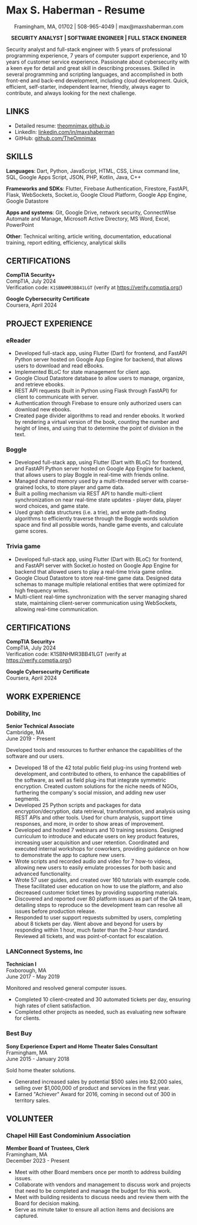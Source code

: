# Max S. Haberman - Resume

<p align="center">
  Framingham, MA, 01702 | 508-965-4049 | max@maxshaberman.com
</p>

<p align="center">
  <strong>SECURITY ANALYST | SOFTWARE ENGINEER | FULL STACK ENGINEER</strong>
</p>

Security analyst and full-stack engineer with 5 years of professional programming experience, 7 years of computer support experience, and 10 years of customer service experience. Passionate about cybersecurity with a keen eye for detail and great skill in describing processes. Skilled in several programming and scripting languages, and accomplished in both front-end and back-end development, including cloud development. Quick, efficient, self-starter, independent learner, friendly, always eager to contribute, and always looking for the next challenge.

## LINKS

* Detailed resume: [theomnimax.github.io](https://theomnimax.github.io/)
* LinkedIn: [linkedin.com/in/maxshaberman](https://linkedin.com/in/maxshaberman)
* GitHub: [github.com/TheOmnimax](https://github.com/TheOmnimax)

## SKILLS

**Languages**: Dart, Python, JavaScript, HTML, CSS, Linux command line, SQL, Google Apps Script, JSON, PHP, Kotlin, Java, C++

**Frameworks and SDKs**: Flutter, Firebase Authentication, Firestore, FastAPI, Flask, WebSockets, Socket.io, Google Cloud Platform, Google App Engine, Google Datastore

**Apps and systems**: Git, Google Drive, network security, ConnectWise Automate and Manage, Microsoft Active Directory, MS Word, Excel, PowerPoint

**Other**: Technical writing, article writing, documentation, educational training, report editing, efficiency, analytical skills

## CERTIFICATIONS

**CompTIA Security+**  
CompTIA, July 2024  
Verification code: `K1SBNHMR3BB41LGT` (verify at https://verify.comptia.org/)

**Google Cybersecurity Certificate**  
Coursera, April 2024

## PROJECT EXPERIENCE

### eReader

* Developed full-stack app, using Flutter (Dart) for frontend, and FastAPI Python server hosted on Google App Engine for backend, that allows users to download and read eBooks.
* Implemented BLoC for state management for client app.
* Google Cloud Datastore database to allow users to manage, organize, and retrieve ebooks.
* REST API requests (built in Python using Flask through FastAPI) for client to communicate with server.
* Authentication through Firebase to ensure only authorized users can download new ebooks.
* Created page divider algorithms to read and render ebooks. It worked by rendering a virtual version of the book, counting the number and height of lines, and using that to determine the point of division in the text.

### Boggle

* Developed full-stack app, using Flutter (Dart with BLoC) for frontend, and FastAPI Python server hosted on Google App Engine for backend, that allows users to play Boggle in real-time with friends online.
* Managed shared memory used by a multi-threaded server with coarse-grained locks, to store player and game data.
* Built a polling mechanism via REST API to handle multi-client synchronization on near real-time state updates - player data, player word choices, and game state.
* Used graph data structures (i.e. a trie), and wrote path-finding algorithms to efficiently traverse through the Boggle words solution space and find all possible words, handle game events, and calculate game scores.

### Trivia game

* Developed full-stack app, using Flutter (Dart with BLoC) for frontend, and FastAPI server with Socket.io hosted on Google App Engine for backend that allowed users to play a real-time trivia game online.
* Google Cloud Datastore to store real-time game data. Designed data schemas to manage multiple relational entities that were optimized for high frequency writes.
* Multi-client real-time synchronization with the server managing shared state, maintaining client-server communication using WebSockets, allowing real-time communication.

## CERTIFICATIONS

**CompTIA Security+**  
CompTIA, July 2024  
Verification code: K1SBNHMR3BB41LGT (verify at https://verify.comptia.org/)

**Google Cybersecurity Certificate**  
Coursera, April 2024

## WORK EXPERIENCE

### Dobility, Inc

**Senior Technical Associate**  
Cambridge, MA  
June 2019 - Present

Developed tools and resources to further enhance the capabilities of the software and our users.

* Developed 18 of the 42 total public field plug-ins using frontend web development, and contributed to others, to enhance the capabilities of the software, as well as field plug-ins that integrate symmetric encryption. Created custom solutions for the niche needs of NGOs, furthering the company's social mission, and adding new user segments.
* Developed 25 Python scripts and packages for data encryption/decryption, data retrieval, transformation, and analysis using REST APIs and other tools. Used for churn analysis, support time responses, and more, in order to show areas of improvement.
* Developed and hosted 7 webinars and 10 training sessions. Designed curriculum to introduce and educate users on key product features, increasing user acquisition and user retention. Coordinated and executed internal workshops for coworkers, providing guidance on how to demonstrate the app to capture new users.
* Wrote scripts and recorded audio and video for 7 how-to videos, allowing new users to easily emulate processes for both basic and advanced functionality.
* Wrote 57 user guides, and created over 160 tutorials with example code. These facilitated user education on how to use the platform, and also decreased customer ticket times by providing supporting materials. 
* Discovered and reported over 80 platform issues as part of the QA team, detailing steps to reproduce so the development team can resolve all issues before production release.
* Responded to user support requests submitted by users, completing about 8 tickets per day. Went above and beyond for users by responding within 1 hour, much faster than the 2-hour standard. Reviewed all tickets, and was point-of-contact for escalation.

### LANConnect Systems, Inc

**Technician I**  
Foxborough, MA  
June 2017 - May 2019

Monitored and resolved general computer issues.

* Completed 10 client-created and 30 automated tickets per day, ensuring high rates of client satisfaction.
* Completed other projects as needed, such as evaluating new software for clients.

### Best Buy

**Sony Experience Expert and Home Theater Sales Consultant**  
Framingham, MA  
June 2015 - January 2018

Sold home theater solutions.

* Generated increased sales by potential $500 sales into $2,000 sales, selling over $1,000,000 of product and services in the first year.
* Earned "Achiever" Award for 2016, coming in second out of 300 in territory sales.

## VOLUNTEER

### Chapel Hill East Condominium Association

**Member Board of Trustees, Clerk**  
Framingham, MA  
December 2023 - Present

*	Meet with other Board members once per month to address building issues.
*	Collaborate with vendors and management to discuss work and projects that need to be completed and manage the budget for this work.
*	Meet with building residents to discuss needs and review them with the Board for decision making.
*	Serve as minute taker to ensure all action items and decisions are captured.
